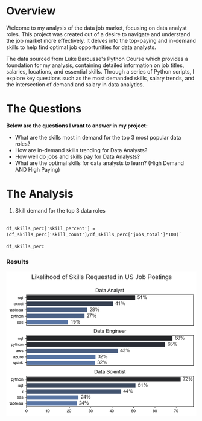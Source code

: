 # Overview
Welcome to my analysis of the data job market, focusing on data analyst roles. This project was created out of a desire to navigate and understand the job market more effectively. It delves into the top-paying and in-demand skills to help find optimal job opportunities for data analysts.

The data sourced from Luke Barousse's Python Course which provides a foundation for my analysis, containing detailed information on job titles, salaries, locations, and essential skills. Through a series of Python scripts, I explore key questions such as the most demanded skills, salary trends, and the intersection of demand and salary in data analytics.

# The Questions
**Below are the questions I want to answer in my project:**

- What are the skills most in demand for the top 3 most popular data roles?
- How are in-demand skills trending for Data Analysts?
- How well do jobs and skills pay for Data Analysts?
- What are the optimal skills for data analysts to learn? (High Demand AND High Paying)

# The Analysis
1. Skill demand for the  top 3 data roles

``` df_skills_perc = pd.merge(df_job_title_count, df_skills_count, on='job_title_short', how='left')

df_skills_perc['skill_percent'] = (df_skills_perc['skill_count']/df_skills_perc['jobs_total']*100)`

df_skills_perc
```

### Results
![Visualization of top skills for data jobs](3_Final_Project/images/Top_3_Data_Roles_Desired_Skills.png)